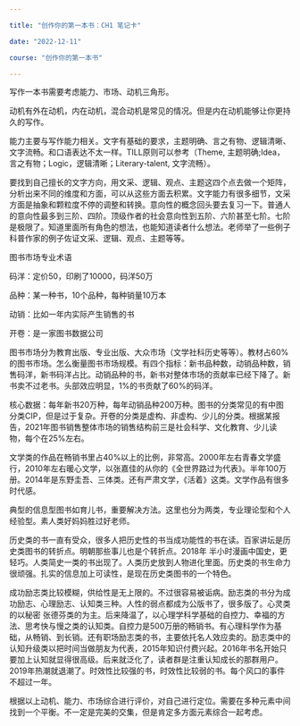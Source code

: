 ```yaml
---

title: "创作你的第一本书：CH1 笔记卡"

date: "2022-12-11"

course: "创作你的第一本书"

---
```


写作一本书需要考虑能力、市场、动机三角形。

动机有外在动机，内在动机，混合动机是常见的情况。但是内在动机能够让你更持久的写作。

能力主要与写作能力相关。文字有基础的要求，主题明确、言之有物、逻辑清晰、文字流畅。和口语表达不太一样。TILL原则可以参考（Theme, 主题明确;Idea，言之有物；Logic，逻辑清晰；Literary-talent, 文字流畅）。

要找到自己擅长的文字方向，用文采、逻辑、观点、主题这四个点去做一个矩阵，分析出来不同的维度和方面，可以从这些方面去积累。文字能力有很多细节，文采方面是抽象和颗粒度不停的调整和转换。意向性的概念回头要去复习一下。普通人的意向性最多到三阶、四阶。顶级作者的社会意向性到五阶、六阶甚至七阶。七阶是极限了。知道里面所有角色的想法，也能知道读者什么想法。老师举了一些例子科普作家的例子佐证文采、逻辑、观点、主题等等。

图书市场专业术语

码洋：定价50，印刷了10000，码洋50万

品种：某一种书，10个品种，每种销量10万本

动销：比如一年内实际产生销售的书

开卷：是一家图书数据公司

图书市场分为教育出版、专业出版、大众市场（文学社科历史等等）。教材占60%的图书市场。怎么衡量图书市场规模。有四个指标：新书品种数，动销品种数，销售码洋，新书码洋占比。动销品种的书，新书对整体市场的贡献率已经下降了。新书卖不过老书。头部效应明显，1%的书贡献了60%的码洋。

核心数据：每年新书20万种，每年动销品种200万种。图书的分类常见的有中图分类CIP，但是过于复杂。开卷的分类是虚构、非虚构、少儿的分类。根据某报告，2021年图书销售整体市场的销售结构前三是社会科学、文化教育、少儿读物，每个在25%左右。

文学类的作品在畅销书里占40%以上的比例，非常高。2000年左右青春文学盛行，2010年左右暖心文学，以张嘉佳的从你的《全世界路过为代表》。半年100万册。2014年是东野圭吾、三体类。还有严肃文学，《活着》这类。文学作品有很多时代感。

典型的信息型图书如育儿书，重要解决方法。这里也分为两类，专业理论型和个人经验型。素人类好妈妈胜过好老师。

历史类的书一直有受众，很多人把历史性的书当成功能性的书在读。百家讲坛是历史类图书的转折点。明朝那些事儿也是个转折点。2018年 半小时漫画中国史，更轻巧。人类简史一类的书出现了。人类历史放到人物进化里面。历史类的书生命力很顽强。扎实的信息加上可读性，是现在历史类图书的一个特色。

成功励志类比较模糊，供给性是无上限的。不过很容易被诟病。励志类的书分为成功励志、心理励志、认知类三种。人性的弱点都成为公版书了，很多版了。心灵类的以秘密 张德芬类的为主。后来降温了，以心理学科学基础的自控力、幸福的方法、思考快与慢之类的认知类。自控力是500万册的畅销书。有心理科学作为基础，从畅销、到长销。还有职场励志类的书，主要依托名人效应卖的。励志类中的认知升级类以把时间当做朋友为代表，2015年知识付费兴起。2016年书名开始只要加上认知就显得很高级。后来就泛化了，读者群是注重认知成长的那群用户。2019年热潮就退潮了。时效性比较强的书，时效性比较弱的书。每个风口的事件不超过一年。

根据以上动机、能力、市场综合进行评价，对自己进行定位。需要在多种元素中间找到一个平衡。不一定是完美的交集，但是肯定多方面元素综合一起考虑。